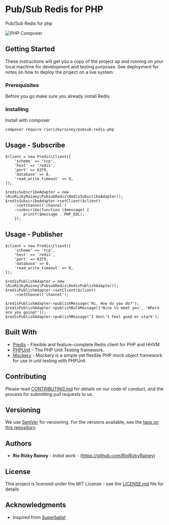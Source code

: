 # Pub/Sub Redis for PHP

Pub/Sub Redis for php

![PHP Composer](https://github.com/RioRizkyRainey/pubsub-redis-php/workflows/PHP%20Composer/badge.svg)

## Getting Started

These instructions will get you a copy of the project up and running on your local machine for development and testing purposes. See deployment for notes on how to deploy the project on a live system.

### Prerequisites

Before you go make sure you already install Redis.

### Installing

Install with composer

```
composer require riorizkyrainey/pubsub-redis-php
```

## Usage - Subscribe

```
$client = new Predis\Client([
    'scheme' => 'tcp',
    'host' => 'redis',
    'port' => 6379,
    'database' => 0,
    'read_write_timeout' => 0,
]);

$redisSubscribeAdapter = new \RioRizkyRainey\PubsubRedis\RedisSubscribeAdapter();
$redisSubscribeAdapter->setClient($client)
    ->setChannel('channel')
    ->subscribe(function ($message) {
        printf($message . PHP_EOL);
    });

```

## Usage - Publisher

```
$client = new Predis\Client([
    'scheme' => 'tcp',
    'host' => 'redis',
    'port' => 6379,
    'database' => 0,
    'read_write_timeout' => 0,
]);

$redisPublishAdapter = new \RioRizkyRainey\PubsubRedis\RedisPublishAdapter();
$redisPublishAdapter->setClient($client)
    ->setChannel('channel');

$redisPublishAdapter->publishMessage('Hi, How do you do?');
$redisPublishAdapter->publishBulkMessage(['Nice to meet you', 'Where are you going?']);
$redisPublishAdapter->publishMessage('I don\'t feel good mr stark');

```

## Built With

* [Predis](https://github.com/nrk/predis) - Flexible and feature-complete Redis client for PHP and HHVM
* [PHPUnit](https://github.com/sebastianbergmann/phpunit) - The PHP Unit Testing framework.
* [Mockery](https://github.com/mockery/mockery) - Mockery is a simple yet flexible PHP mock object framework for use in unit testing with PHPUnit

## Contributing

Please read [CONTRIBUTING.md](https://github.com/RioRizkyRainey/pubsub-redis-php/blob/master/CONTRIBUTING.md) for details on our code of conduct, and the process for submitting pull requests to us.

## Versioning

We use [SemVer](http://semver.org/) for versioning. For the versions available, see the [tags on this repository](https://github.com/RioRizkyRainey/pubsub-redis-php/tags). 

## Authors

* **Rio Rizky Rainey** - *Initial work* - (https://github.com/RioRizkyRainey)

## License

This project is licensed under the MIT License - see the [LICENSE.md](LICENSE.md) file for details

## Acknowledgments

* Inspired from [Superbalist](https://github.com/Superbalist)
